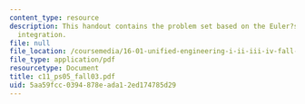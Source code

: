```yaml
---
content_type: resource
description: This handout contains the problem set based on the Euler?s 2nd order
  integration.
file: null
file_location: /coursemedia/16-01-unified-engineering-i-ii-iii-iv-fall-2005-spring-2006/5aa59fcc0394878eada12ed174785d29_c11_ps05_fall03.pdf
file_type: application/pdf
resourcetype: Document
title: c11_ps05_fall03.pdf
uid: 5aa59fcc-0394-878e-ada1-2ed174785d29
---
```


